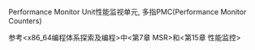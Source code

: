 Performance Monitor Unit性能监视单元, 多指PMC(Performance Monitor Counters)

参考\<x86\_64编程体系探索及编程\>中<第7章 MSR>和<第15章 性能监控>
